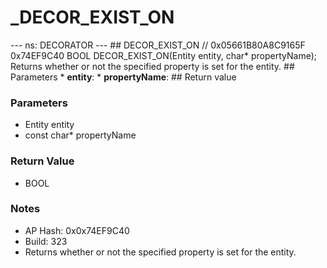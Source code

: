 # _DECOR_EXIST_ON

--- ns: DECORATOR --- ## DECOR_EXIST_ON  // 0x05661B80A8C9165F 0x74EF9C40 BOOL DECOR_EXIST_ON(Entity entity, char* propertyName);  Returns whether or not the specified property is set for the entity.  ## Parameters * **entity**: * **propertyName**:  ## Return value

### Parameters
* Entity entity
* const char* propertyName

### Return Value
* BOOL

### Notes
* AP Hash: 0x0x74EF9C40
* Build: 323
* Returns whether or not the specified property is set for the entity.

